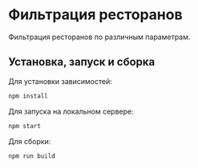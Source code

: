 # Фильтрация ресторанов

Фильтрация ресторанов по различным параметрам.

## Установка, запуск и сборка

Для установки зависимостей:

```bash
npm install
```

Для запуска на локальном сервере:

```bash
npm start
```

Для сборки:

```bash
npm run build
```